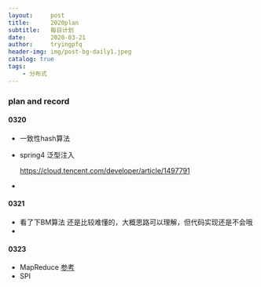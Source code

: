 ```yaml
---
layout:     post
title:      2020plan
subtitle:   每日计划
date:       2020-03-21
author:     tryingpfq
header-img: img/post-bg-daily1.jpeg
catalog: true
tags:
    - 分布式
---
```


### plan and record

#### 0320

* 一致性hash算法

* spring4 泛型注入

  https://cloud.tencent.com/developer/article/1497791

* 

#### 0321

* 看了下BM算法 还是比较难懂的，大概思路可以理解，但代码实现还是不会哦
* 

#### 0323

* MapReduce [参考](https://blog.csdn.net/qq_35078688/article/details/83240661?depth_1-utm_source=distribute.pc_relevant.none-task&utm_source=distribute.pc_relevant.none-task)
* SPI